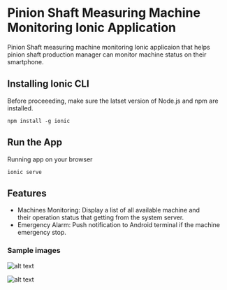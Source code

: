 # Pinion Shaft Measuring Machine Monitoring Ionic Application
Pinion Shaft measuring machine monitoring Ionic applicaion that helps pinion shaft production manager can monitor machine status on their smartphone.
## Installing Ionic CLI
Before proceeeding, make sure the latset version of Node.js and npm are installed.
```
npm install -g ionic
```
## Run the App
Running app on your browser
```
ionic serve
```
## Features
- Machines Monitoring: Display a list of all available machine and their operation status that getting from the system server.
- Emergency Alarm: Push notification to Android terminal if the machine emergency stop.
### Sample images

![alt text](https://github.com/CDTruong/iotsystem/blob/master/sample-img/monitoring.png)

![alt text](https://github.com/CDTruong/iotsystem/blob/master/sample-img/notification.png)
